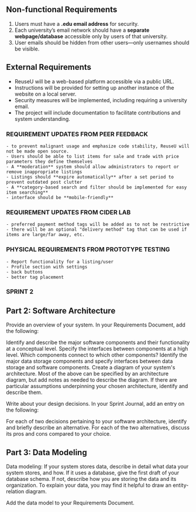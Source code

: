 ## Non-functional Requirements

1. Users must have a **.edu email address** for security.
2. Each university’s email network should have a **separate webpage/database** accessible only by users of that university.
3. User emails should be hidden from other users—only usernames should be visible.

## External Requirements

- ReuseU will be a web-based platform accessible via a public URL.
- Instructions will be provided for setting up another instance of the website on a local server.
- Security measures will be implemented, including requiring a university email.
- The project will include documentation to facilitate contributions and system understanding.

### REQUIREMENT UPDATES FROM PEER FEEDBACK
    - to prevent malignant usage and emphasize code stability, ReuseU will not be made open source.
    - Users should be able to list items for sale and trade with price parameters they define themselves
    - A **moderation** system should allow administrators to report or remove inappropriate listings
    - Listings should **expire automatically** after a set period to prevent outdated post clutter
    - A **category-based search and filter should be implemented for easy item searching**
    - interface should be **mobile-friendly**

### REQUIREMENT UPDATES FROM CIDER LAB
    - preferred payment method tags will be added as to not be restrictive
    - there will be an optional "delivery method" tag that can be used if items are large/far away, etc.

### PHYSICAL REQUIREMENTS FROM PROTOTYPE TESTING
    - Report functionality for a listing/user
    - Profile section with settings
    - back buttons
    - better tag placement




### SPRINT 2 

## Part 2: Software Architecture
Provide an overview of your system. In your Requirements Document, add the following:

Identify and describe the major software components and their functionality at a conceptual level.
Specify the interfaces between components at a high level. Which components connect to which other components?
Identify the major data storage components and specify interfaces between data storage and software components.
Create a diagram of your system's architecture. Most of the above can be specified by an architecture diagram, but add notes as needed to describe the diagram.
If there are particular assumptions underpinning your chosen architecture, identify and describe them.

Write about your design decisions. In your Sprint Journal, add an entry on the following:

For each of two decisions pertaining to your software architecture, identify and briefly describe an alternative. For each of the two alternatives, discuss its pros and cons compared to your choice.

## Part 3: Data Modeling
Data modeling: If your system stores data, describe in detail what data your system stores, and how. If it uses a database, give the first draft of your database schema. If not, describe how you are storing the data and its organization. To explain your data, you may find it helpful to draw an entity-relation diagram.


Add the data model to your Requirements Document.

